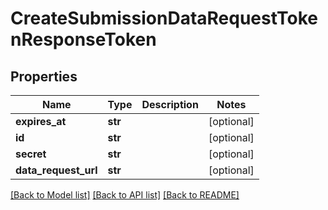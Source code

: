 # CreateSubmissionDataRequestTokenResponseToken

## Properties
Name | Type | Description | Notes
------------ | ------------- | ------------- | -------------
**expires_at** | **str** |  | [optional] 
**id** | **str** |  | [optional] 
**secret** | **str** |  | [optional] 
**data_request_url** | **str** |  | [optional] 

[[Back to Model list]](../README.md#documentation-for-models) [[Back to API list]](../README.md#documentation-for-api-endpoints) [[Back to README]](../README.md)


